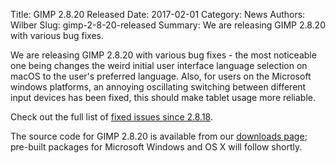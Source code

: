 Title: GIMP 2.8.20 Released
Date: 2017-02-01
Category: News
Authors: Wilber
Slug: gimp-2-8-20-released
Summary: We are releasing GIMP 2.8.20 with various bug fixes.


We are releasing GIMP 2.8.20 with various bug fixes - the most noticeable one being changes the weird initial user interface language selection on macOS to the user's preferred language. Also, for users on the Microsoft windows platforms, an annoying oscillating switching between different input devices has been fixed, this should make tablet usage more reliable.

Check out the full list of [fixed issues since 2.8.18](https://git.gnome.org/browse/gimp/plain/NEWS?h=GIMP_2_8_20).

The source code for GIMP 2.8.20 is available from our [downloads page](/downloads/); pre-built packages for Microsoft Windows and OS X will follow shortly.
